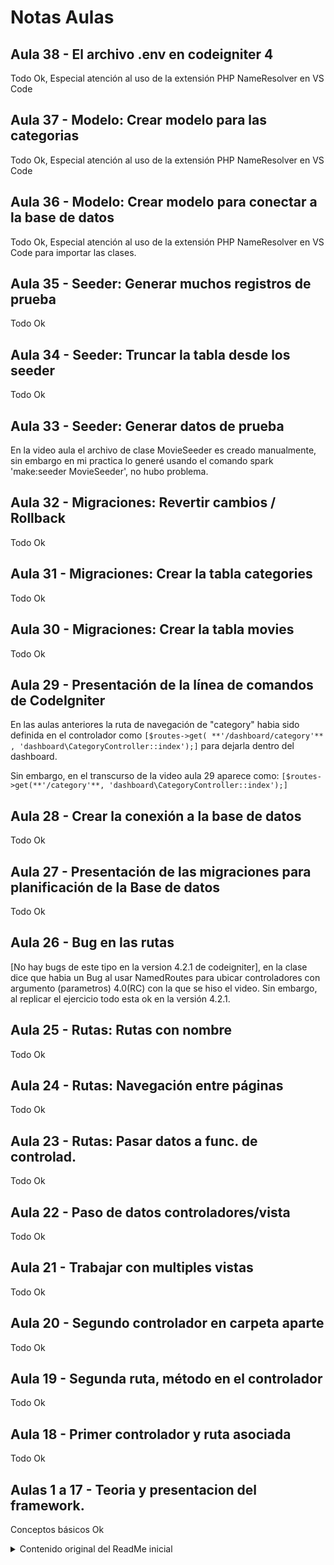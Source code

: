 # Notas Aulas 
## Aula 38 - El archivo .env en codeigniter 4
Todo Ok, Especial atención al uso de la extensión PHP NameResolver en VS Code 
## Aula 37 - Modelo: Crear modelo para las categorias
Todo Ok, Especial atención al uso de la extensión PHP NameResolver en VS Code 
## Aula 36 - Modelo: Crear modelo para conectar a la base de datos
Todo Ok, Especial atención al uso de la extensión PHP NameResolver en VS Code para importar las clases.
## Aula 35 - Seeder: Generar muchos registros de prueba
Todo Ok 
## Aula 34 - Seeder: Truncar la tabla desde los seeder
Todo Ok
## Aula 33 - Seeder: Generar datos de prueba
En la video aula el archivo de clase MovieSeeder es creado manualmente, sin embargo en mi practica lo generé usando el comando spark 'make:seeder MovieSeeder', no hubo problema.
## Aula 32 - Migraciones: Revertir cambios / Rollback
Todo Ok
## Aula 31 - Migraciones: Crear la tabla categories
Todo Ok
## Aula 30 - Migraciones: Crear la tabla movies
Todo Ok
## Aula 29 - Presentación de la línea de comandos de CodeIgniter
En las aulas anteriores la ruta de navegación de "category" habia sido definida en el controlador como
```[$routes->get( **'/dashboard/category'** , 'dashboard\CategoryController::index');]```
para dejarla dentro del dashboard.

Sin embargo, en el transcurso de la video aula 29 aparece como:
```[$routes->get(**'/category'**, 'dashboard\CategoryController::index');]```
## Aula 28 - Crear la conexión a la base de datos
Todo Ok
## Aula 27 - Presentación de las migraciones para planificación de la Base de datos
Todo Ok
## Aula 26 - Bug en las rutas
[No hay bugs de este tipo en la version 4.2.1 de codeigniter], en la clase dice que habia un Bug al usar NamedRoutes para ubicar controladores con argumento (parametros) 4.0(RC) con la que se hiso el video. Sin embargo, al replicar el ejercicio todo esta ok en la versión 4.2.1.
## Aula 25 - Rutas: Rutas con nombre
Todo Ok
## Aula 24 - Rutas: Navegación entre páginas
Todo Ok
## Aula 23 - Rutas: Pasar datos a func. de controlad.
Todo Ok
## Aula 22 - Paso de datos controladores/vista
Todo Ok
## Aula 21 - Trabajar con multiples vistas
Todo Ok
## Aula 20 - Segundo controlador en carpeta aparte
Todo Ok
## Aula 19 - Segunda ruta, método en el controlador
Todo Ok
## Aula 18 - Primer controlador y ruta asociada
Todo Ok
## Aulas 1 a 17 - Teoria y presentacion del framework.
Conceptos básicos Ok 


<details><summary>Contenido original del ReadMe inicial</summary>
# CodeIgniter 4 Application Starter

## What is CodeIgniter?

CodeIgniter is a PHP full-stack web framework that is light, fast, flexible and secure.
More information can be found at the [official site](http://codeigniter.com).

This repository holds a composer-installable app starter.
It has been built from the
[development repository](https://github.com/codeigniter4/CodeIgniter4).

More information about the plans for version 4 can be found in [the announcement](http://forum.codeigniter.com/thread-62615.html) on the forums.

The user guide corresponding to this version of the framework can be found
[here](https://codeigniter4.github.io/userguide/).

## Installation & updates

`composer create-project codeigniter4/appstarter` then `composer update` whenever
there is a new release of the framework.

When updating, check the release notes to see if there are any changes you might need to apply
to your `app` folder. The affected files can be copied or merged from
`vendor/codeigniter4/framework/app`.

## Setup

Copy `env` to `.env` and tailor for your app, specifically the baseURL
and any database settings.

## Important Change with index.php

`index.php` is no longer in the root of the project! It has been moved inside the *public* folder,
for better security and separation of components.

This means that you should configure your web server to "point" to your project's *public* folder, and
not to the project root. A better practice would be to configure a virtual host to point there. A poor practice would be to point your web server to the project root and expect to enter *public/...*, as the rest of your logic and the
framework are exposed.

**Please** read the user guide for a better explanation of how CI4 works!

## Repository Management

We use GitHub issues, in our main repository, to track **BUGS** and to track approved **DEVELOPMENT** work packages.
We use our [forum](http://forum.codeigniter.com) to provide SUPPORT and to discuss
FEATURE REQUESTS.

This repository is a "distribution" one, built by our release preparation script.
Problems with it can be raised on our forum, or as issues in the main repository.

## Server Requirements

PHP version 7.4 or higher is required, with the following extensions installed:

- [intl](http://php.net/manual/en/intl.requirements.php)
- [libcurl](http://php.net/manual/en/curl.requirements.php) if you plan to use the HTTP\CURLRequest library

Additionally, make sure that the following extensions are enabled in your PHP:

- json (enabled by default - don't turn it off)
- [mbstring](http://php.net/manual/en/mbstring.installation.php)
- [mysqlnd](http://php.net/manual/en/mysqlnd.install.php)
- xml (enabled by default - don't turn it off)
</details>